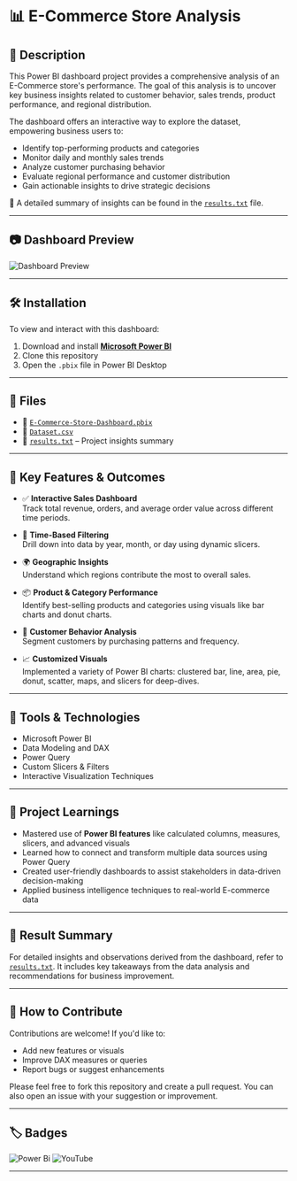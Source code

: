 # 📊 E-Commerce Store Analysis

## 📝 Description

This Power BI dashboard project provides a comprehensive analysis of an E-Commerce store's performance. The goal of this analysis is to uncover key business insights related to customer behavior, sales trends, product performance, and regional distribution.

The dashboard offers an interactive way to explore the dataset, empowering business users to:

- Identify top-performing products and categories  
- Monitor daily and monthly sales trends  
- Analyze customer purchasing behavior  
- Evaluate regional performance and customer distribution  
- Gain actionable insights to drive strategic decisions

📁 A detailed summary of insights can be found in the [`results.txt`](https://github.com/Purab47/Ecommerce_Store_Analysis/blob/main/Result.txt) file.

---

## 📷 Dashboard Preview

![Dashboard Preview](https://github.com/avishek09/E-Commerce-Store-Analysis-/assets/75924699/5151c585-882b-4db4-b324-a8cc63256fb4)

---

## 🛠 Installation

To view and interact with this dashboard:

1. Download and install **[Microsoft Power BI](https://powerbi.microsoft.com/en-us/downloads/)**
2. Clone this repository
3. Open the `.pbix` file in Power BI Desktop

---

## 📂 Files

- 🧩 [`E-Commerce-Store-Dashboard.pbix`](https://github.com/Purab47/Ecommerce_Store_Analysis/blob/main/E-commerce%20Sales%20Dashboard.pbix) 
- 📄 [`Dataset.csv`](link-to-dataset-if-any) 
- 📑 [`results.txt`](https://github.com/Purab47/Ecommerce_Store_Analysis/blob/main/Result.txt) – Project insights summary

---

## 📌 Key Features & Outcomes

- ✅ **Interactive Sales Dashboard**  
  Track total revenue, orders, and average order value across different time periods.

- 📅 **Time-Based Filtering**  
  Drill down into data by year, month, or day using dynamic slicers.

- 🌍 **Geographic Insights**  
  Understand which regions contribute the most to overall sales.

- 📦 **Product & Category Performance**  
  Identify best-selling products and categories using visuals like bar charts and donut charts.

- 👥 **Customer Behavior Analysis**  
  Segment customers by purchasing patterns and frequency.

- 📈 **Customized Visuals**  
  Implemented a variety of Power BI charts: clustered bar, line, area, pie, donut, scatter, maps, and slicers for deep-dives.

---

## 🧰 Tools & Technologies

- Microsoft Power BI  
- Data Modeling and DAX  
- Power Query  
- Custom Slicers & Filters  
- Interactive Visualization Techniques

---

## 🎯 Project Learnings

- Mastered use of **Power BI features** like calculated columns, measures, slicers, and advanced visuals  
- Learned how to connect and transform multiple data sources using Power Query  
- Created user-friendly dashboards to assist stakeholders in data-driven decision-making  
- Applied business intelligence techniques to real-world E-commerce data

---

## 📂 Result Summary

For detailed insights and observations derived from the dashboard, refer to [`results.txt`](https://github.com/Purab47/Ecommerce_Store_Analysis/blob/main/Result.txt). It includes key takeaways from the data analysis and recommendations for business improvement.

---

## 🤝 How to Contribute

Contributions are welcome! If you'd like to:

- Add new features or visuals  
- Improve DAX measures or queries  
- Report bugs or suggest enhancements

Please feel free to fork this repository and create a pull request. You can also open an issue with your suggestion or improvement.

---

## 🏷️ Badges

![Power Bi](https://img.shields.io/badge/power_bi-F2C811?style=for-the-badge&logo=powerbi&logoColor=black)
![YouTube](https://img.shields.io/badge/YouTube-%23FF0000.svg?style=for-the-badge&logo=YouTube&logoColor=white)

---


